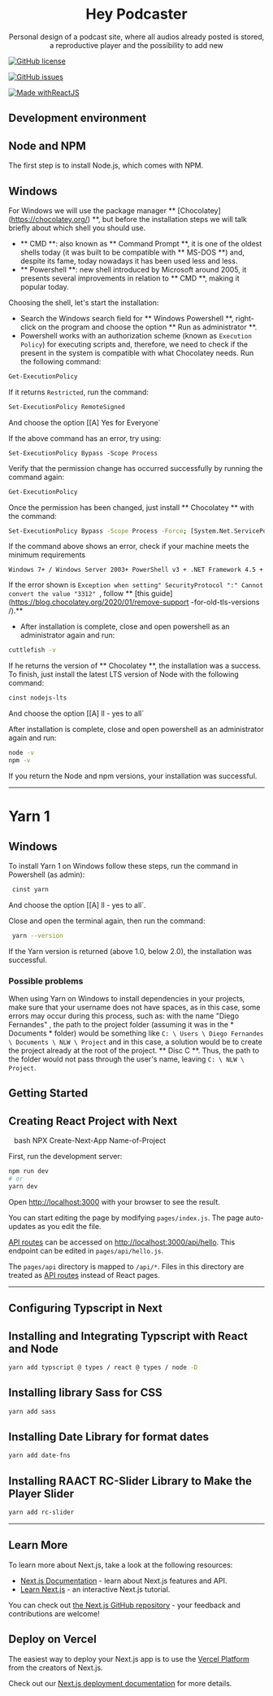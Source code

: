 <h1 align="center">Hey Podcaster</h1>

<p align="center">Personal design of a podcast site, where all audios already posted is stored, a reproductive player and the possibility to add new </p>

<p align="center">

[![GitHub license](https://img.shields.io/github/license/phsilva0101/Widget-support-user?color=green&label=License)](https://github.com/phsilva0101/Widget-support-user/blob/master/LICENSE)

<a href="https://github.com/phsilva0101/Widget-support-user/issues"><img alt="GitHub issues" src="https://img.shields.io/github/issues/phsilva0101/Widget-support-user"></a>

[![Made withReactJS](https://img.shields.io/badge/Made%20with-ReactJS-green?style=for-the-badge&logo=NodeJS)](https://nodejs.org/en/)
</p>


## Development environment

## Node and NPM
The first step is to install Node.js, which comes with NPM.

## Windows

For Windows we will use the package manager ** [Chocolatey] (https://chocolatey.org/) **, but before the installation steps we will talk briefly about which shell you should use.

- ** CMD **: also known as ** Command Prompt **, it is one of the oldest shells today (it was built to be compatible with ** MS-DOS **) and, despite its fame, today nowadays it has been used less and less.
- ** Powershell **: new shell introduced by Microsoft around 2005, it presents several improvements in relation to ** CMD **, making it popular today.

Choosing the shell, let's start the installation:

- Search the Windows search field for ** Windows Powershell **, right-click on the program and choose the option ** Run as administrator **.
- Powershell works with an authorization scheme (known as `Execution Policy`) for executing scripts and, therefore, we need to check if the present in the system is compatible with what Chocolatey needs. Run the following command:

```bash
Get-ExecutionPolicy
```

If it returns `Restricted`, run the command:

```bash
Set-ExecutionPolicy RemoteSigned
```

And choose the option [[A] Yes for Everyone`

If the above command has an error, try using:

`Set-ExecutionPolicy Bypass -Scope Process`

Verify that the permission change has occurred successfully by running the command again:

```bash
Get-ExecutionPolicy
```

Once the permission has been changed, just install ** Chocolatey ** with the command:

```bash
Set-ExecutionPolicy Bypass -Scope Process -Force; [System.Net.ServicePointManager] :: SecurityProtocol = [System.Net.ServicePointManager] :: SecurityProtocol -bor 3072; iex ((New-Object System.Net.WebClient) .DownloadString ('https://chocolatey.org/install.ps1'))
```

If the command above shows an error, check if your machine meets the minimum requirements

`Windows 7+ / Windows Server 2003+
PowerShell v3 +
.NET Framework 4.5 + `

If the error shown is `Exception when setting" SecurityProtocol ":" Cannot convert the value "3312" `, follow ** [this guide] (https://blog.chocolatey.org/2020/01/remove-support -for-old-tls-versions /).**

- After installation is complete, close and open powershell as an administrator again and run:

```bash
cuttlefish -v
```

If he returns the version of ** Chocolatey **, the installation was a success. To finish, just install the latest LTS version of Node with the following command:

```bash
cinst nodejs-lts
```

And choose the option [[A] ll - yes to all`

After installation is complete, close and open powershell as an administrator again and run:

```bash
node -v
npm -v
```

If you return the Node and npm versions, your installation was successful.
-------------------------------------------------- -------------------------------------------------- 
# Yarn 1

## Windows

To install Yarn 1 on Windows follow these steps, run the command in Powershell (as admin):

```bash
 cinst yarn
```

And choose the option [[A] ll - yes to all`.

Close and open the terminal again, then run the command:

```bash
 yarn --version
```

If the Yarn version is returned (above 1.0, below 2.0), the installation was successful.

### Possible problems

When using Yarn on Windows to install dependencies in your projects, make sure that your username does not have spaces, as in this case, some errors may occur during this process, such as: with the name "Diego Fernandes" , the path to the project folder (assuming it was in the * Documents * folder) would be something like `C: \ Users \ Diego Fernandes \ Documents \ NLW \ Project` and in this case, a solution would be to create the project already at the root of the project. ** Disc C **. Thus, the path to the folder would not pass through the user's name, leaving `C: \ NLW \ Project`.

## Getting Started

## Creating React Project with Next
`` `` bash
NPX Create-Next-App Name-of-Project
`` ``

First, run the development server:

```bash
npm run dev
# or
yarn dev
```

Open [http://localhost:3000](http://localhost:3000) with your browser to see the result.

You can start editing the page by modifying `pages/index.js`. The page auto-updates as you edit the file.

[API routes](https://nextjs.org/docs/api-routes/introduction) can be accessed on [http://localhost:3000/api/hello](http://localhost:3000/api/hello). This endpoint can be edited in `pages/api/hello.js`.

The `pages/api` directory is mapped to `/api/*`. Files in this directory are treated as [API routes](https://nextjs.org/docs/api-routes/introduction) instead of React pages.

------------------------------------------------------------------------------------------------------

## Configuring Typscript in Next

## Installing and Integrating Typscript with React and Node

```bash
yarn add typscript @ types / react @ types / node -D
```

## Installing library Sass for CSS

```bash
yarn add sass
```

## Installing Date Library for format dates

```bash
yarn add date-fns
```

## Installing RAACT RC-Slider Library to Make the Player Slider
```Bash
yarn add rc-slider
```
----------------------------------------------------------------------------------------------------

## Learn More

To learn more about Next.js, take a look at the following resources:

- [Next.js Documentation](https://nextjs.org/docs) - learn about Next.js features and API.
- [Learn Next.js](https://nextjs.org/learn) - an interactive Next.js tutorial.

You can check out [the Next.js GitHub repository](https://github.com/vercel/next.js/) - your feedback and contributions are welcome!

## Deploy on Vercel

The easiest way to deploy your Next.js app is to use the [Vercel Platform](https://vercel.com/new?utm_medium=default-template&filter=next.js&utm_source=create-next-app&utm_campaign=create-next-app-readme) from the creators of Next.js.

Check out our [Next.js deployment documentation](https://nextjs.org/docs/deployment) for more details.